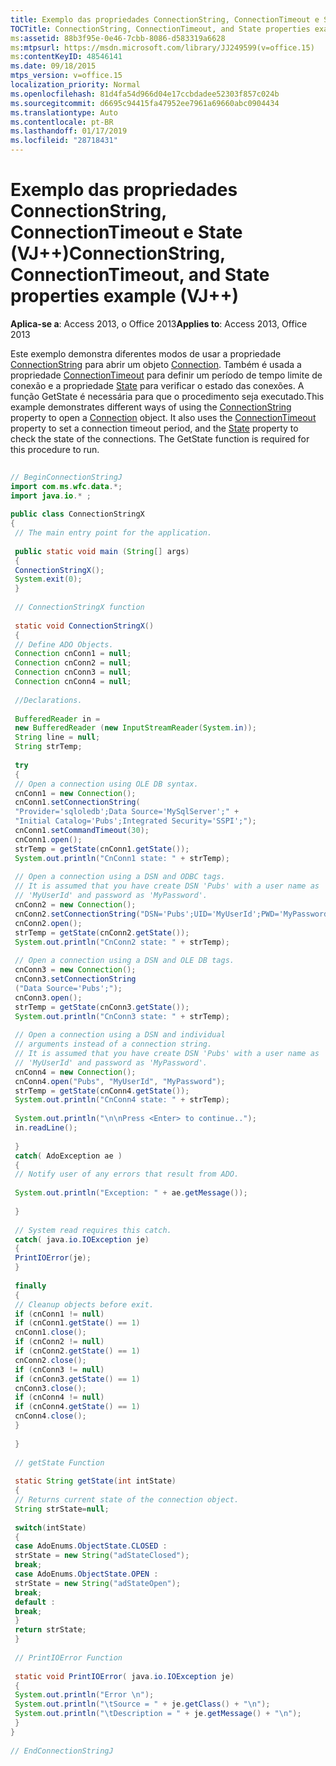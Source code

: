 ```yaml
---
title: Exemplo das propriedades ConnectionString, ConnectionTimeout e State (VJ++)
TOCTitle: ConnectionString, ConnectionTimeout, and State properties example (VJ++)
ms:assetid: 88b3f95e-0e46-7cbb-8086-d583319a6628
ms:mtpsurl: https://msdn.microsoft.com/library/JJ249599(v=office.15)
ms:contentKeyID: 48546141
ms.date: 09/18/2015
mtps_version: v=office.15
localization_priority: Normal
ms.openlocfilehash: 81d4fa54d966d04e17ccbdadee52303f857c024b
ms.sourcegitcommit: d6695c94415fa47952ee7961a69660abc0904434
ms.translationtype: Auto
ms.contentlocale: pt-BR
ms.lasthandoff: 01/17/2019
ms.locfileid: "28718431"
---
```

# <a name="connectionstring-connectiontimeout-and-state-properties-example-vj"></a><span data-ttu-id="c3828-102">Exemplo das propriedades ConnectionString, ConnectionTimeout e State (VJ++)</span><span class="sxs-lookup"><span data-stu-id="c3828-102">ConnectionString, ConnectionTimeout, and State properties example (VJ++)</span></span>


<span data-ttu-id="c3828-103">**Aplica-se a**: Access 2013, o Office 2013</span><span class="sxs-lookup"><span data-stu-id="c3828-103">**Applies to**: Access 2013, Office 2013</span></span>

<span data-ttu-id="c3828-p101">Este exemplo demonstra diferentes modos de usar a propriedade [ConnectionString](connectionstring-property-ado.md) para abrir um objeto [Connection](connection-object-ado.md). Também é usada a propriedade [ConnectionTimeout](connectiontimeout-property-ado.md) para definir um período de tempo limite de conexão e a propriedade [State](state-property-ado.md) para verificar o estado das conexões. A função GetState é necessária para que o procedimento seja executado.</span><span class="sxs-lookup"><span data-stu-id="c3828-p101">This example demonstrates different ways of using the [ConnectionString](connectionstring-property-ado.md) property to open a [Connection](connection-object-ado.md) object. It also uses the [ConnectionTimeout](connectiontimeout-property-ado.md) property to set a connection timeout period, and the [State](state-property-ado.md) property to check the state of the connections. The GetState function is required for this procedure to run.</span></span>

```java 
 
// BeginConnectionStringJ 
import com.ms.wfc.data.*; 
import java.io.* ; 
 
public class ConnectionStringX 
{ 
 // The main entry point for the application. 
 
 public static void main (String[] args) 
 { 
 ConnectionStringX(); 
 System.exit(0); 
 } 
 
 // ConnectionStringX function 
 
 static void ConnectionStringX() 
 { 
 // Define ADO Objects. 
 Connection cnConn1 = null; 
 Connection cnConn2 = null; 
 Connection cnConn3 = null; 
 Connection cnConn4 = null; 
 
 //Declarations. 
 
 BufferedReader in = 
 new BufferedReader (new InputStreamReader(System.in)); 
 String line = null; 
 String strTemp; 
 
 try 
 { 
 // Open a connection using OLE DB syntax. 
 cnConn1 = new Connection(); 
 cnConn1.setConnectionString( 
 "Provider='sqloledb';Data Source='MySqlServer';" + 
 "Initial Catalog='Pubs';Integrated Security='SSPI';"); 
 cnConn1.setCommandTimeout(30); 
 cnConn1.open(); 
 strTemp = getState(cnConn1.getState()); 
 System.out.println("CnConn1 state: " + strTemp); 
 
 // Open a connection using a DSN and ODBC tags. 
 // It is assumed that you have create DSN 'Pubs' with a user name as 
 // 'MyUserId' and password as 'MyPassword'. 
 cnConn2 = new Connection(); 
 cnConn2.setConnectionString("DSN='Pubs';UID='MyUserId';PWD='MyPassword';"); 
 cnConn2.open(); 
 strTemp = getState(cnConn2.getState()); 
 System.out.println("CnConn2 state: " + strTemp); 
 
 // Open a connection using a DSN and OLE DB tags. 
 cnConn3 = new Connection(); 
 cnConn3.setConnectionString 
 ("Data Source='Pubs';"); 
 cnConn3.open(); 
 strTemp = getState(cnConn3.getState()); 
 System.out.println("CnConn3 state: " + strTemp); 
 
 // Open a connection using a DSN and individual 
 // arguments instead of a connection string. 
 // It is assumed that you have create DSN 'Pubs' with a user name as 
 // 'MyUserId' and password as 'MyPassword'. 
 cnConn4 = new Connection(); 
 cnConn4.open("Pubs", "MyUserId", "MyPassword"); 
 strTemp = getState(cnConn4.getState()); 
 System.out.println("CnConn4 state: " + strTemp); 
 
 System.out.println("\n\nPress <Enter> to continue.."); 
 in.readLine(); 
 
 } 
 catch( AdoException ae ) 
 { 
 // Notify user of any errors that result from ADO. 
 
 System.out.println("Exception: " + ae.getMessage()); 
 
 } 
 
 // System read requires this catch. 
 catch( java.io.IOException je) 
 { 
 PrintIOError(je); 
 } 
 
 finally 
 { 
 // Cleanup objects before exit. 
 if (cnConn1 != null) 
 if (cnConn1.getState() == 1) 
 cnConn1.close(); 
 if (cnConn2 != null) 
 if (cnConn2.getState() == 1) 
 cnConn2.close(); 
 if (cnConn3 != null) 
 if (cnConn3.getState() == 1) 
 cnConn3.close(); 
 if (cnConn4 != null) 
 if (cnConn4.getState() == 1) 
 cnConn4.close(); 
 } 
 
 } 
 
 // getState Function 
 
 static String getState(int intState) 
 { 
 // Returns current state of the connection object. 
 String strState=null; 
 
 switch(intState) 
 { 
 case AdoEnums.ObjectState.CLOSED : 
 strState = new String("adStateClosed"); 
 break; 
 case AdoEnums.ObjectState.OPEN : 
 strState = new String("adStateOpen"); 
 break; 
 default : 
 break; 
 } 
 return strState; 
 } 
 
 // PrintIOError Function 
 
 static void PrintIOError( java.io.IOException je) 
 { 
 System.out.println("Error \n"); 
 System.out.println("\tSource = " + je.getClass() + "\n"); 
 System.out.println("\tDescription = " + je.getMessage() + "\n"); 
 } 
} 
 
// EndConnectionStringJ 
```

